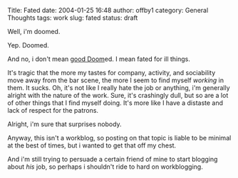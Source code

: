 Title: Fated
date: 2004-01-25 16:48
author: offby1
category: General Thoughts
tags: work
slug: fated
status: draft

Well, i\'m doomed.

Yep. Doomed.

And no, i don\'t mean [good Doom](http://www.doom3.com/)ed. I mean fated for ill things.

It\'s tragic that the more my tastes for company, activity, and sociability move away from the bar scene, the more I seem to find myself *working* in them. It sucks. Oh, it\'s not like I really hate the job or anything, i\'m generally alright with the nature of the work. Sure, it\'s crashingly dull, but so are a lot of other things that I find myself doing. It\'s more like I have a distaste and lack of respect for the patrons.

Alright, i\'m sure that surprises nobody.

Anyway, this isn\'t a workblog, so posting on that topic is liable to be minimal at the best of times, but i wanted to get that off my chest.

And i\'m still trying to persuade a certain friend of mine to start blogging about *his* job, so perhaps i shouldn\'t ride to hard on workblogging.
